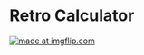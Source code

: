 # Retro Calculator
<a href="https://imgflip.com/gif/1hls9o"><img src="https://i.imgflip.com/1hls9o.gif" title="made at imgflip.com"/></a>
